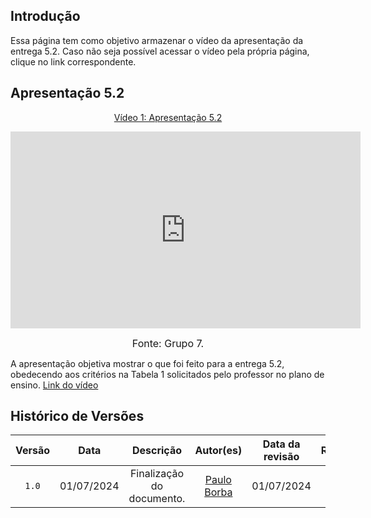 
## Introdução

Essa página tem como objetivo armazenar o vídeo da apresentação da entrega 5.2. Caso não seja possível acessar o vídeo pela própria página, clique no link correspondente.

## Apresentação 5.2
<div align="center">
<p style="text-align: center"><a href="" target="blanket">Vídeo 1: Apresentação 5.2</a></p>
</div>

<iframe width="560" height="315" src="https://www.youtube.com/embed/gjmPMKMj-oU?si=ANdGvQUhCG6QZLAr" title="YouTube video player" frameborder="0" allow="accelerometer; autoplay; clipboard-write; encrypted-media; gyroscope; picture-in-picture; web-share" referrerpolicy="strict-origin-when-cross-origin" allowfullscreen></iframe>


<font size="3"><p style="text-align: center">Fonte: Grupo 7.</p></font>


A apresentação objetiva mostrar o que foi feito para a entrega 5.2, obedecendo aos critérios na Tabela 1 solicitados pelo professor no plano de ensino. [Link do vídeo](https://www.youtube.com/embed/TTnMrcIVM5U?si=0v_8LNB4ZdX_F6U5)

## Histórico de Versões

| Versão | Data | Descrição | Autor(es) | Data da revisão | Revisor(es) |
| :--: | :--: | :--: | :--: | :--: | :--: |
|`1.0` | 01/07/2024 | Finalização do documento. |[Paulo Borba](https://github.com/paulohborba) | 01/07/2024 | Todos|
